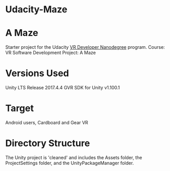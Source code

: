 # Udacity-Maze
# A Maze
  Starter project for the Udacity [VR Developer Nanodegree](http://udacity.com/vr) program.
  Course: VR Software Development
  Project: A Maze
  
# Versions Used
Unity LTS Release 2017.4.4
GVR SDK for Unity v1.100.1

# Target 
Android users, Cardboard and Gear VR

# Directory Structure
The Unity project is 'cleaned' and includes the Assets folder, the ProjectSettings folder, and the UnityPackageManager folder.

